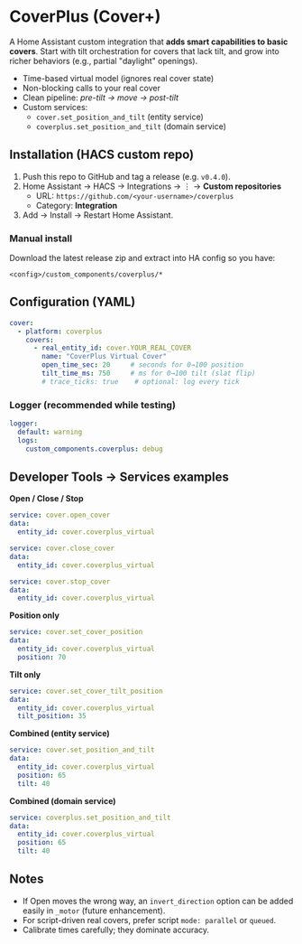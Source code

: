 # CoverPlus (Cover+)

A Home Assistant custom integration that **adds smart capabilities to basic covers**.
Start with tilt orchestration for covers that lack tilt, and grow into richer behaviors (e.g., partial "daylight" openings).

- Time-based virtual model (ignores real cover state)
- Non-blocking calls to your real cover
- Clean pipeline: *pre-tilt → move → post-tilt*
- Custom services:
  - `cover.set_position_and_tilt` (entity service)
  - `coverplus.set_position_and_tilt` (domain service)

## Installation (HACS custom repo)

1. Push this repo to GitHub and tag a release (e.g. `v0.4.0`).
2. Home Assistant → HACS → Integrations → ⋮ → **Custom repositories**
   - URL: `https://github.com/<your-username>/coverplus`
   - Category: **Integration**
3. Add → Install → Restart Home Assistant.

### Manual install

Download the latest release zip and extract into HA config so you have:
```
<config>/custom_components/coverplus/*
```

## Configuration (YAML)

```yaml
cover:
  - platform: coverplus
    covers:
      - real_entity_id: cover.YOUR_REAL_COVER
        name: "CoverPlus Virtual Cover"
        open_time_sec: 20     # seconds for 0→100 position
        tilt_time_ms: 750     # ms for 0→100 tilt (slat flip)
        # trace_ticks: true    # optional: log every tick
```

### Logger (recommended while testing)

```yaml
logger:
  default: warning
  logs:
    custom_components.coverplus: debug
```

## Developer Tools → Services examples

**Open / Close / Stop**
```yaml
service: cover.open_cover
data:
  entity_id: cover.coverplus_virtual
```
```yaml
service: cover.close_cover
data:
  entity_id: cover.coverplus_virtual
```
```yaml
service: cover.stop_cover
data:
  entity_id: cover.coverplus_virtual
```

**Position only**
```yaml
service: cover.set_cover_position
data:
  entity_id: cover.coverplus_virtual
  position: 70
```

**Tilt only**
```yaml
service: cover.set_cover_tilt_position
data:
  entity_id: cover.coverplus_virtual
  tilt_position: 35
```

**Combined (entity service)**
```yaml
service: cover.set_position_and_tilt
data:
  entity_id: cover.coverplus_virtual
  position: 65
  tilt: 40
```

**Combined (domain service)**
```yaml
service: coverplus.set_position_and_tilt
data:
  entity_id: cover.coverplus_virtual
  position: 65
  tilt: 40
```

## Notes

- If Open moves the wrong way, an `invert_direction` option can be added easily in `_motor` (future enhancement).
- For script-driven real covers, prefer script `mode: parallel` or `queued`.
- Calibrate times carefully; they dominate accuracy.
